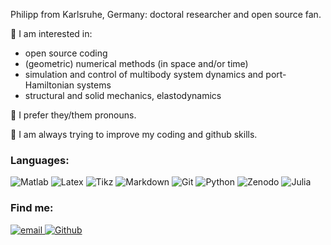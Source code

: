 Philipp from Karlsruhe, Germany: doctoral researcher and open source fan.

🤔 I am interested in:
- open source coding
- (geometric) numerical methods (in space and/or time)
- simulation and control of multibody system dynamics and port-Hamiltonian systems
- structural and solid mechanics, elastodynamics

💬 I prefer they/them pronouns.


🔭 I am always trying to improve my coding and github skills.


### Languages:
![Matlab](https://img.shields.io/badge/-Matlab-blue)
![Latex](https://img.shields.io/badge/-LaTeX-008080?&logo=LaTeX&?style=plastic)
![Tikz](https://img.shields.io/badge/-TikZ-000000?&?style=plastic)
![Markdown](https://img.shields.io/badge/-Markdown-000000?&logo=Markdown)
![Git](https://img.shields.io/badge/-Git-F05032?&logo=Git&logoColor=fff)
![Python](https://img.shields.io/badge/-Python-4B8BBE?&logo=Python&logoColor=fff)
![Zenodo](https://img.shields.io/badge/-Zenodo-1682D4)
![Julia](https://img.shields.io/badge/-Julia-8C5BAD?&logo=Julia&logoColor=fff)


### Find me:

<p>
  <a href="mailto:philipp.kinon@kit.edu">
    <img alt="email" src="https://img.shields.io/badge/email-me-red?style=for-the-badge" />
  </a>
  <a href="https://github.com/philipplk">
    <img alt="Github" src="https://img.shields.io/badge/GitHub-%2312100E.svg?&style=for-the-badge&logo=Github&logoColor=white" />
  </a>
</p>

<!--
**philipplk/philipplk** is a ✨ _special_ ✨ repository because its `README.md` (this file) appears on your GitHub profile.

Here are some ideas to get you started:

- 🔭 I’m currently working on ...
-  I’m currently learning ...
- 👯 I’m looking to collaborate on ...
- 🤔 I’m looking for help with ...
- 💬 Ask me about ...
- 📫 How to reach me: ...
- 😄 Pronouns: ...
- ⚡ Fun fact: ...
-->
